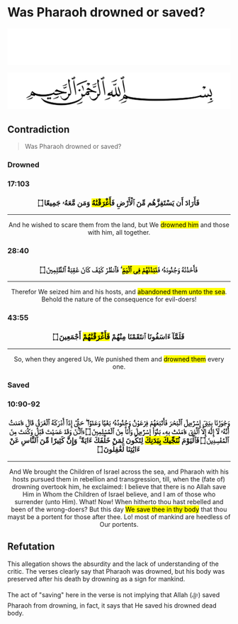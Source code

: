# Was Pharaoh drowned or saved?
<div class="dark-mode">

![BismillahDark](./Files/SVG/BismillahDark.svg 'In the name of Allah (ﷻ), Most Gracious, Most Merciful. :no-zoom')

</div>
<div class="light-mode">

![BismillahLight](./Files/SVG/BismillahLight.svg 'In the name of Allah (ﷻ), Most Gracious, Most Merciful. :no-zoom')

</div>

## Contradiction
> Was Pharaoh drowned or saved?

### Drowned
<!-- tabs:start -->

### **<strong>17:103</strong>**
<h3><p style="text-align:center;">فَأَرَادَ أَن يَسْتَفِزَّهُم مِّنَ ٱلْأَرْضِ فَ<mark>أَغْرَقْنَٰهُ</mark> وَمَن مَّعَهُۥ جَمِيعًا ۝</p></h3>

***

<p style="text-align:center;">And he wished to scare them from the land, but We <mark>drowned him</mark> and those with him, all together.</p>


### **<strong>28:40</strong>**
<h3><p style="text-align:center;">فَأَخَذْنَٰهُ وَجُنُودَهُۥ فَ<mark>نَبَذْنَٰهُمْ فِى ٱلْيَمِّ</mark> ۖ فَٱنظُرْ كَيْفَ كَانَ عَٰقِبَةُ ٱلظَّٰلِمِينَ ۝</p></h3>

***

<p style="text-align:center;">Therefor We seized him and his hosts, and <mark>abandoned them unto the sea</mark>. Behold the nature of the consequence for evil-doers!</p>


### **<strong>43:55</strong>**
<h3><p style="text-align:center;">فَلَمَّآ ءَاسَفُونَا ٱنتَقَمْنَا مِنْهُمْ <mark>فَأَغْرَقْنَٰهُمْ</mark> أَجْمَعِينَ ۝</p></h3>

***

<p style="text-align:center;">So, when they angered Us, We punished them and <mark>drowned them</mark> every one.</p>

<!-- tabs:end -->

### Saved
<!-- tabs:start -->
### **<strong>10:90-92</strong>**
<h3><p style="text-align:center;">وَجَٰوَزْنَا بِبَنِىٓ إِسْرَٰٓءِيلَ ٱلْبَحْرَ فَأَتْبَعَهُمْ فِرْعَوْنُ وَجُنُودُهُۥ بَغْيًا وَعَدْوًا ۖ حَتَّىٰٓ إِذَآ أَدْرَكَهُ ٱلْغَرَقُ قَالَ ءَامَنتُ أَنَّهُۥ لَآ إِلَٰهَ إِلَّا ٱلَّذِىٓ ءَامَنَتْ بِهِۦ بَنُوٓا۟ إِسْرَٰٓءِيلَ وَأَنَا۠ مِنَ ٱلْمُسْلِمِينَ ۝ ءَآلْـَٰٔنَ وَقَدْ عَصَيْتَ قَبْلُ وَكُنتَ مِنَ ٱلْمُفْسِدِينَ ۝ فَٱلْيَوْمَ <mark>نُنَجِّيكَ بِبَدَنِكَ</mark> لِتَكُونَ لِمَنْ خَلْفَكَ ءَايَةً ۚ وَإِنَّ كَثِيرًا مِّنَ ٱلنَّاسِ عَنْ ءَايَٰتِنَا لَغَٰفِلُونَ ۝</p></h3>

***

<p style="text-align:center;">And We brought the Children of Israel across the sea, and Pharaoh with his hosts pursued them in rebellion and transgression, till, when the (fate of) drowning overtook him, he exclaimed: I believe that there is no Allah save Him in Whom the Children of Israel believe, and I am of those who surrender (unto Him). What! Now! When hitherto thou hast rebelled and been of the wrong-doers? But this day <mark>We save thee in thy body</mark> that thou mayst be a portent for those after thee. Lo! most of mankind are heedless of Our portents.</p>

<!-- tabs:end -->

## Refutation
This allegation shows the absurdity and the lack of understanding of the critic. The verses clearly say that Pharaoh was drowned, but his body was preserved after his death by drowning as a sign for mankind.

The act of "saving" here in the verse is not implying that Allah (ﷻ) saved Pharaoh from drowning, in fact, it says that He saved his drowned dead body.